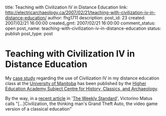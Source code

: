title: Teaching with Civilization IV in Distance Education
link: http://electricarchaeology.ca/2007/02/21/teaching-with-civilization-iv-in-distance-education/
author: fhg1711
description: 
post_id: 23
created: 2007/02/21 16:00:00
created_gmt: 2007/02/21 16:00:00
comment_status: open
post_name: teaching-with-civilization-iv-in-distance-education
status: publish
post_type: post

# Teaching with Civilization IV in Distance Education

My [case study](http://www.hca.heacademy.ac.uk/resources/case_Studies/Re-Playing_History-The_Year_of_the_Four_Emperors_and_Civilization_IV.php) regarding the use of Civilization IV in my distance education class at the [University of Manitoba](http://umanitoba.ca/extended/distance/) has been published by the [Higher Education Academy Subject Centre for History, Classics, and Archaeology](http://www.hca.heacademy.ac.uk/).  
  
By the way, in a [recent article](http://www.weeklystandard.com/Content/Public/Articles/000/000/013/305yuvkp.asp?pg=1) in '[The Weekly Standard](http://www.weeklystandard.com)', Victorino Matus calls "[...]Civilization, the thinking man's Grand Theft Auto, the video game version of a classical education"